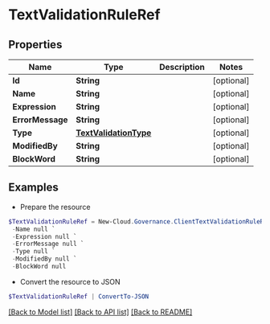 # TextValidationRuleRef
## Properties

Name | Type | Description | Notes
------------ | ------------- | ------------- | -------------
**Id** | **String** |  | [optional] 
**Name** | **String** |  | [optional] 
**Expression** | **String** |  | [optional] 
**ErrorMessage** | **String** |  | [optional] 
**Type** | [**TextValidationType**](TextValidationType.md) |  | [optional] 
**ModifiedBy** | **String** |  | [optional] 
**BlockWord** | **String** |  | [optional] 

## Examples

- Prepare the resource
```powershell
$TextValidationRuleRef = New-Cloud.Governance.ClientTextValidationRuleRef  -Id null `
 -Name null `
 -Expression null `
 -ErrorMessage null `
 -Type null `
 -ModifiedBy null `
 -BlockWord null
```

- Convert the resource to JSON
```powershell
$TextValidationRuleRef | ConvertTo-JSON
```

[[Back to Model list]](../README.md#documentation-for-models) [[Back to API list]](../README.md#documentation-for-api-endpoints) [[Back to README]](../README.md)

